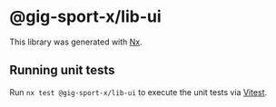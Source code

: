 # @gig-sport-x/lib-ui

This library was generated with [Nx](https://nx.dev).

## Running unit tests

Run `nx test @gig-sport-x/lib-ui` to execute the unit tests via [Vitest](https://vitest.dev/).
